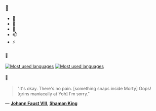 ### 👋

- 🔭
- 🌱
- 💬
- 📫
- ⚡

#### 🧏

[![Most used languages](https://github-readme-stats-aynah.vercel.app/api/top-langs/?username=aynh&theme=solarized-dark&langs_count=6&layout=compact&hide_title=true)](https://github.com/anuraghazra/github-readme-stats#gh-dark-mode-only)
[![Most used languages](https://github-readme-stats-aynah.vercel.app/api/top-langs/?username=aynh&theme=solarized-light&langs_count=6&layout=compact&hide_title=true)](https://github.com/anuraghazra/github-readme-stats#gh-light-mode-only)

#### 💬

> "It's okay. There's no pain. [something snaps inside Morty] Oops! [grins maniacally at Yoh] I'm sorry."

&mdash; [**Johann Faust VIII**](https://myanimelist.net/character.php?q=Johann%20Faust%20VIII&cat=character), [**Shaman King**](https://myanimelist.net/search/all?q=Shaman%20King&cat=all)
